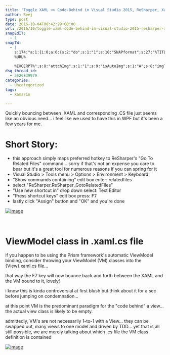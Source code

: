 ```yaml
---
title: 'Toggle XAML <> Code-Behind in Visual Studio 2015, ReSharper, Xamarin Forms'
author: Beej
type: post
date: 2016-10-04T00:42:29+00:00
url: /2016/10/toggle-xaml-code-behind-in-visual-studio-2015-resharper-xamarin-forms.html
snapEdIT:
  - 1
snapTW:
  - |
    s:174:"a:1:{i:0;a:6:{s:2:"do";s:1:"1";s:10:"SNAPformat";s:27:"%TITLE%
    %URL%
    
    %EXCERPT%";s:8:"attchImg";s:1:"1";s:9:"isAutoImg";s:1:"A";s:8:"imgToUse";s:0:"";s:4:"doTW";s:1:"1";}}";
dsq_thread_id:
  - 5526839979
categories:
  - Uncategorized
tags:
  - Xamarin

---
```

Quickly bouncing between .XAML and corresponding .CS file just seems like an obvious need... i feel like we used to have this in WPF but it's been a few years for me.

# Short Story:

  * this approach simply maps preferred hotkey to ReSharper's "Go To Related Files" command... sorry if that's not an expense you care to bear but it's a great tool for numerous reasons if you can spring for it
  * Visual Studio > Tools menu > Options > Environment > Keyboard
  * "Show commands containing" edit box enter: relatedfiles
  * select "ReSharper.ReSharper_GotoRelatedFiles"
  * "Use new shortcut in" drop down select: Text Editor
  * "Press shortcut keys" edit box press: <kbd>F7</kbd>
  * lastly click "Assign" button and "OK" and you're done

[![image][1]][1]

&nbsp;

# ViewModel class in .xaml.cs file

if you happen to be using the Prism framework's automatic ViewModel binding, consider throwing your ViewModel (VM) classes into the {View}.xaml.cs file...
  
that way the F7 key will now bounce back and forth between the XAML and the VM bound to it, lovely!

i know this is kinda controversial at first blush but think about it for a sec before jumping on condemnation...
  
at this point VM is the predominant paradigm for the "code behind" a view... the actual view class is likely to be empty.
  
admittedly, VM's are not necessarily 1-to-1 with a View... they can be swapped out, many views to one model and driven by TDD... yet that is all still possible, we are merely talking about which .cs file the VM class definition is contained

[![image][2]][2]

 [1]: https://cloud.githubusercontent.com/assets/6301228/21902949/bf8aecbe-d8b2-11e6-81fa-a88f7ecd2259.png
 [2]: https://cloud.githubusercontent.com/assets/6301228/19058650/effedf50-898d-11e6-9e8f-e8f3366affb1.png